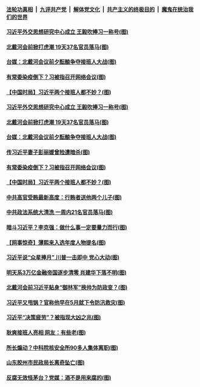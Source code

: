 

####  [法轮功真相](../../../../basic/blob/master/README.md?t=07210502) &nbsp;|&nbsp; [九评共产党](../../../../9ping.md/blob/master/README.md?t=07210502) &nbsp;|&nbsp; [解体党文化](../../../../jtdwh.md/blob/master/README.md?t=07210502)  &nbsp;|&nbsp; [共产主义的终极目的](../../../../gczydzjmd.md/blob/master/README.md?t=07210502) &nbsp;|&nbsp; [魔鬼在统治我们的世界](../../../../mgztzwmdsj.md/blob/master/README.md?t=07210502) 

#### [习近平外交思想研究中心成立 王毅吹捧习一称号(图)](../pages/p2/940326.md?t=07210502) 


#### [北戴河会前掀打虎潮 19天37名官员落马(图)](../pages/p2/940316.md?t=07210502) 

#### [台媒：北戴河会议前夕酝酿争夺接班人大战(图)](../pages/p2/940310.md?t=07210502) 

#### [有常委染疫倒下？习被指召开网络会议(图)](../pages/p2/940280.md?t=07210502) 

#### [【中国时局】习近平两个接班人都不妙？(图)](../pages/p2/940220.md?t=07210502) 

#### [习近平外交思想研究中心成立 王毅吹捧习一称号(图)](../pages/p2/940326.md?t=07210502) 


#### [北戴河会前掀打虎潮 19天37名官员落马(图)](../pages/p2/940316.md?t=07210502) 

#### [台媒：北戴河会议前夕酝酿争夺接班人大战(图)](../pages/p2/940310.md?t=07210502) 

#### [传习近平妻子彭丽媛曾险遭暗杀(图)](../pages/p2/940283.md?t=07210502) 

#### [有常委染疫倒下？习被指召开网络会议(图)](../pages/p2/940280.md?t=07210502) 

#### [【中国时局】习近平两个接班人都不妙？(图)](../pages/p2/940220.md?t=07210502) 

#### [中共高官受贿最新高度：行贿者送他两个儿子(图)](../pages/p2/940213.md?t=07210502) 

#### [中共政法系统大清洗 一周内21名官员落马(图)](../pages/p2/940210.md?t=07210502) 

#### [暗斗习近平？李克强：做什么事一定要量力而行(图)](../pages/p2/940200.md?t=07210502) 

#### [【网事惊奇】薄熙来入选年度人物提名(图)](../pages/p2/940183.md?t=07210502) 

#### [习近平说“众星捧月” 川普一击即中 党心大动(图)](../pages/p2/940181.md?t=07210502) 

#### [明天系3万亿金融帝国逐步清零 肖建华下落不明(图)](../pages/p2/940118.md?t=07210502) 

#### [北戴河会前习近平贴身“御林军”换帅为防政变？(图)](../pages/p2/940075.md?t=07210502) 

#### [习近平又甩锅？官称他早在5月就下令防汛救灾(图)](../pages/p2/940083.md?t=07210502) 

#### [习近平“决策疲劳”？被指现大凶之兆(图)](../pages/p2/940020.md?t=07210502) 

#### [耿爽接班人亮相 网友：有些老(图)](../pages/p2/940031.md?t=07210502) 

#### [所长煽动？中科院核安全所90多人集体离职(图)](../pages/p2/939995.md?t=07210502) 

#### [山东胶州市民政局长离奇坠亡(图)](../pages/p2/939982.md?t=07210502) 

#### [反腐无效怪茅台？党媒：酒不是用来腐的(图)](../pages/p2/939938.md?t=07210502) 

